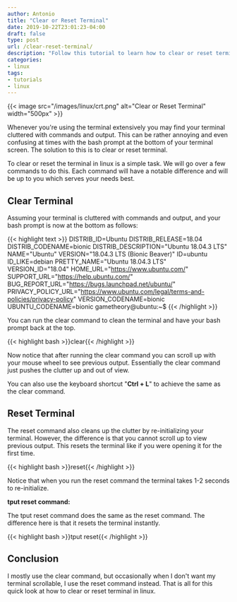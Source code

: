 ```yaml
---
author: Antonio
title: "Clear or Reset Terminal"
date: 2019-10-22T23:01:23-04:00
draft: false
type: post
url: /clear-reset-terminal/
description: "Follow this tutorial to learn how to clear or reset terminal. We will be going over a few commands to cleanup your terminal when it's full of commands and output."
categories:
- linux
tags:
- tutorials
- linux
---
```


{{< image src="/images/linux/crt.png" alt="Clear or Reset Terminal" width="500px" >}}

Whenever you're using the terminal extensively you may find your terminal cluttered with commands and output. This can be rather annoying and even confusing at times with the bash prompt at the bottom of your terminal screen. The solution to this is to clear or reset terminal.

<!--more-->

To clear or reset the terminal in linux is a simple task. We will go over a few commands to do this. Each command will have a notable difference and will be up to you which serves your needs best.

## **Clear Terminal**

Assuming your terminal is cluttered with commands and output, and your bash prompt is now at the bottom as follows:

{{< highlight text >}}
DISTRIB_ID=Ubuntu
DISTRIB_RELEASE=18.04
DISTRIB_CODENAME=bionic
DISTRIB_DESCRIPTION="Ubuntu 18.04.3 LTS"
NAME="Ubuntu"
VERSION="18.04.3 LTS (Bionic Beaver)"
ID=ubuntu
ID_LIKE=debian
PRETTY_NAME="Ubuntu 18.04.3 LTS"
VERSION_ID="18.04"
HOME_URL="https://www.ubuntu.com/"
SUPPORT_URL="https://help.ubuntu.com/"
BUG_REPORT_URL="https://bugs.launchpad.net/ubuntu/"
PRIVACY_POLICY_URL="https://www.ubuntu.com/legal/terms-and-policies/privacy-policy"
VERSION_CODENAME=bionic
UBUNTU_CODENAME=bionic
gametheory@ubuntu:~$
{{< /highlight >}}

You can run the clear command to clean the terminal and have your bash prompt back at the top.

{{< highlight bash >}}clear{{< /highlight >}}

Now notice that after running the clear command you can scroll up with your mouse wheel to see previous output. Essentially the clear command just pushes the clutter up and out of view.

<!--adsense-->

You can also use the keyboard shortcut "**Ctrl + L**" to achieve the same as the clear command.

## **Reset Terminal**

The reset command also cleans up the clutter by re-initializing your terminal. However, the difference is that you cannot scroll up to view previous output. This resets the terminal like if you were opening it for the first time.

{{< highlight bash >}}reset{{< /highlight >}}

Notice that when you run the reset command the terminal takes 1-2 seconds to re-initialize.

**tput reset command:**

The tput reset command does the same as the reset command. The difference here is that it resets the terminal instantly.

{{< highlight bash >}}tput reset{{< /highlight >}}

## **Conclusion**

I mostly use the clear command, but occasionally when I don't want my terminal scrollable, I use the reset command instead. That is all for this quick look at how to clear or reset terminal in linux.
